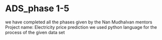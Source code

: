 # ADS_phase 1-5
we have completed all the phases given by the Nan Mudhalvan mentors
Project name: Electricity price prediction
we used python language for the process of the given data set
